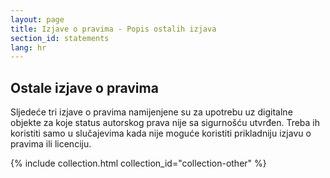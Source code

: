 ```yaml
---
layout: page
title: Izjave o pravima - Popis ostalih izjava
section_id: statements
lang: hr
---
```


## Ostale izjave o pravima

Sljedeće tri izjave o pravima namijenjene su za upotrebu uz digitalne objekte za koje status autorskog prava nije sa sigurnošću utvrđen. Treba ih koristiti samo u slučajevima kada nije moguće koristiti prikladniju izjavu o pravima ili licenciju.

{% include collection.html collection_id="collection-other" %}

